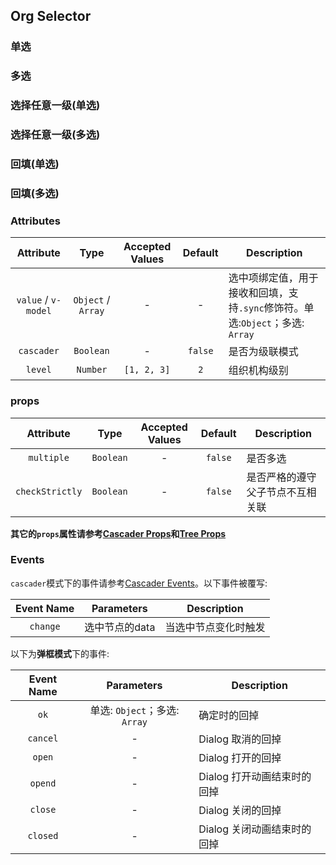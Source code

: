 ## Org Selector

### 单选

<case-layout>
  <template v-slot:left>
  <thx-demo-code>
    <template v-slot:demo>
      <case-1 />
    </template>

  ``` html
  <template>
    <div>
      <el-row :gutter="5">
        <el-col :span="22">
          <thx-org-selector v-model="selected" />
        </el-col>
        <el-col :span="2">
          <el-button
            type="danger"
            size="mini"
            @click="selected = null"
          >Clear</el-button>
        </el-col>
      </el-row>

      {{ selected }}
    </div>
  </template>
  <script>
  export default {
    data() {
      return {
        selected: null
      }
    }
  }
  </script>
  ```
  </thx-demo-code>
  </template>
  <template v-slot:right>
  <thx-demo-code>
    <template v-slot:demo>
      <case-7 />
    </template>

  ``` html
  <template>
    <div>
      <el-row :gutter="5">
        <el-col :span="22">
          <thx-org-selector v-model="selected" cascader />
        </el-col>
        <el-col :span="2">
          <el-button
            type="danger"
            size="mini"
            @click="selected = null"
          >Clear</el-button>
        </el-col>
      </el-row>

      {{ selected }}
    </div>
  </template>
  <script>
  export default {
    data() {
      return {
        selected: null
      }
    }
  }
  </script>
  ```
  </thx-demo-code>
  </template>
</case-layout>

### 多选

<case-layout>
  <template v-slot:left>
  <thx-demo-code>
    <template v-slot:demo>
      <case-2 />
    </template>

  ``` html
  <template>
    <div>
      <el-row :gutter="5" style="margin-bottom: 10px;">
        <el-col :span="22">
          <thx-org-selector v-model="selected" :props="props" />
        </el-col>
        <el-col :span="2">
          <el-button
            type="danger"
            size="mini"
            @click="selected = []"
          >Clear</el-button>
        </el-col>
      </el-row>

      <thx-table :data="selected" :max-height="400" size="mini">
        <el-table-column type="index" width="50" align="center" />
        <el-table-column label="Data" align="center">
          <template v-slot:default="scope">
            {{ scope.row }}
          </template>
        </el-table-column>
        <el-table-column width="50">
          <template v-slot:default="scope">
            <el-button
              type="danger"
              icon="el-icon-delete"
              circle
              size="mini"
              @click="selected.splice(scope.$index, 1)"
            />
          </template>
        </el-table-column>
      </thx-table>
    </div>
  </template>
  <script>
  export default {
    data() {
      return {
        selected: [],
        props: {
          multiple: true
        }
      }
    }
  }
  </script>
  ```
  </thx-demo-code>
  </template>
  <template v-slot:right>
  <thx-demo-code>
    <template v-slot:demo>
      <case-8 />
    </template>
  
  ``` html
  <template>
    <div>
      <el-row :gutter="5" style="margin-bottom: 10px;">
        <el-col :span="22">
          <thx-org-selector v-model="selected" :props="props" cascader />
        </el-col>
        <el-col :span="2">
          <el-button
            type="danger"
            size="mini"
            @click="selected = []"
          >Clear</el-button>
        </el-col>
      </el-row>

      <thx-table :data="selected" :max-height="400" size="mini">
        <el-table-column type="index" width="50" align="center" />
        <el-table-column label="Data" align="center">
          <template v-slot:default="scope">
            {{ scope.row }}
          </template>
        </el-table-column>
        <el-table-column width="50">
          <template v-slot:default="scope">
            <el-button
              type="danger"
              icon="el-icon-delete"
              circle
              size="mini"
              @click="selected.splice(scope.$index, 1)"
            />
          </template>
        </el-table-column>
      </thx-table>
    </div>
  </template>
  <script>
  export default {
    data() {
      return {
        selected: [],
        props: {
          multiple: true
        }
      }
    }
  }
  </script>
  ```
  </thx-demo-code>
  </template>
</case-layout>

### 选择任意一级(单选)

<case-layout>
  <template v-slot:left>
  <thx-demo-code>
    <template v-slot:demo>
      <case-3 />
    </template>

  ``` html
  <template>
    <div>
      <el-row :gutter="5">
        <el-col :span="22">
          <thx-org-selector v-model="selected" :props="props" />
        </el-col>
        <el-col :span="2">
          <el-button
            type="danger"
            size="mini"
            @click="selected = null"
          >Clear</el-button>
        </el-col>
      </el-row>

      {{ data }}
    </div>
  </template>
  <script>
  export default {
    data() {
      return {
        selected: null,
        props: {
          checkStrictly: true
        }
      }
    },
    computed: {
      data() {
        let result = null
        if (this.selected) {
          const { childOrgList, ...data } = this.selected
          result = childOrgList
            ? Object.assign(data, { childOrgList: childOrgList.length })
            : data
        }

        return result
      }
    }
  }
  </script>
  ```
  </thx-demo-code>
  </template>
  <template v-slot:right>
  <thx-demo-code>
    <template v-slot:demo>
      <case-9 />
    </template>

  ``` html
  <template>
    <div>
      <el-row :gutter="5">
        <el-col :span="22">
          <thx-org-selector v-model="selected" :props="props" cascader />
        </el-col>
        <el-col :span="2">
          <el-button
            type="danger"
            size="mini"
            @click="selected = null"
          >Clear</el-button>
        </el-col>
      </el-row>

      {{ data }}
    </div>
  </template>
  <script>
  export default {
    data() {
      return {
        selected: null,
        props: {
          checkStrictly: true
        }
      }
    },
    computed: {
      data() {
        let result = null
        if (this.selected) {
          const { childOrgList, ...data } = this.selected
          result = childOrgList
            ? Object.assign(data, { childOrgList: childOrgList.length })
            : data
        }

        return result
      }
    }
  }
  </script>
  ```
  </thx-demo-code>
  </template>
</case-layout>

### 选择任意一级(多选)

<case-layout>
  <template v-slot:left>
  <thx-demo-code>
    <template v-slot:demo>
      <case-4 />
    </template>

  ``` html
  <template>
    <div>
      <el-row :gutter="5" style="margin-bottom: 10px;">
        <el-col :span="22">
          <thx-org-selector v-model="selected" :props="props" />
        </el-col>
        <el-col :span="2">
          <el-button
            type="danger"
            size="mini"
            @click="selected = []"
          >Clear</el-button>
        </el-col>
      </el-row>

      <thx-table :data="selected" :max-height="400" size="mini">
        <el-table-column type="index" width="50" align="center" />
        <el-table-column label="Data" align="center">
          <template v-slot:default="scope">
            {{ handleData(scope.row) }}
          </template>
        </el-table-column>
        <el-table-column width="50">
          <template v-slot:default="scope">
            <el-button
              type="danger"
              icon="el-icon-delete"
              circle
              size="mini"
              @click="selected.splice(scope.$index, 1)"
            />
          </template>
        </el-table-column>
      </thx-table>
    </div>
  </template>
  <script>
  export default {
    data() {
      return {
        selected: [],
        props: {
          multiple: true,
          checkStrictly: true
        }
      }
    },
    methods: {
      handleData(row) {
        const { childOrgList, ...data } = row
        return childOrgList
          ? Object.assign(data, { childOrgList: childOrgList.length })
          : data
      }
    }
  }
  </script>
  ```
  </thx-demo-code>
  </template>
  <template v-slot:right>
  <thx-demo-code>
    <template v-slot:demo>
      <case-10 />
    </template>

  ``` html
  <template>
    <div>
      <el-row :gutter="5" style="margin-bottom: 10px;">
        <el-col :span="22">
          <thx-org-selector v-model="selected" :props="props" cascader />
        </el-col>
        <el-col :span="2">
          <el-button
            type="danger"
            size="mini"
            @click="selected = []"
          >Clear</el-button>
        </el-col>
      </el-row>

      <thx-table :data="selected" :max-height="400" size="mini">
        <el-table-column type="index" width="50" align="center" />
        <el-table-column label="Data" align="center">
          <template v-slot:default="scope">
            {{ handleData(scope.row) }}
          </template>
        </el-table-column>
        <el-table-column width="50">
          <template v-slot:default="scope">
            <el-button
              type="danger"
              icon="el-icon-delete"
              circle
              size="mini"
              @click="selected.splice(scope.$index, 1)"
            />
          </template>
        </el-table-column>
      </thx-table>
    </div>
  </template>
  <script>
  export default {
    data() {
      return {
        selected: [],
        props: {
          multiple: true,
          checkStrictly: true
        }
      }
    },
    methods: {
      handleData(row) {
        const { childOrgList, ...data } = row
        return childOrgList
          ? Object.assign(data, { childOrgList: childOrgList.length })
          : data
      }
    }
  }
  </script>
  ```
  </thx-demo-code>
  </template>
</case-layout>

### 回填(单选)

<case-layout> 
  <template v-slot:left>
  <thx-demo-code>
    <template v-slot:demo>
      <case-5 />
    </template>

  ``` html
  <template>
    <div>
      <el-row :gutter="5">
        <el-col :span="22">
          <thx-org-selector v-model="selected" />
        </el-col>
        <el-col :span="2">
          <el-button
            type="danger"
            size="mini"
            @click="selected = null"
          >Clear</el-button>
        </el-col>
      </el-row>

      {{ selected }}
    </div>
  </template>
  <script>
  export default {
    data() {
      return {
        selected: { id: '58165' }
      }
    }
  }
  </script>
  ```
  </thx-demo-code> 
  </template>
  <template v-slot:right>
  <thx-demo-code>
    <template v-slot:demo>
      <case-11 />
    </template>

  ``` html
  <template>
    <div>
      <el-row :gutter="5">
        <el-col :span="22">
          <thx-org-selector v-model="selected" cascader />
        </el-col>
        <el-col :span="2">
          <el-button
            type="danger"
            size="mini"
            @click="selected = null"
          >Clear</el-button>
        </el-col>
      </el-row>

      {{ selected }}
    </div>
  </template>
  <script>
  export default {
    data() {
      return {
        selected: { id: '58165' }
      }
    }
  }
  </script>
  ```
  </thx-demo-code> 
  </template>
</case-layout> 
  
### 回填(多选)

<case-layout>
  <template v-slot:left>
  <thx-demo-code>
    <template v-slot:demo>
      <case-6 />
    </template>

  ``` html
  <template>
    <div>
      <el-row :gutter="5" style="margin-bottom: 10px;">
        <el-col :span="22">
          <thx-org-selector v-model="selected" :props="props" />
        </el-col>
        <el-col :span="2">
          <el-button
            type="danger"
            size="mini"
            @click="selected = []"
          >Clear</el-button>
        </el-col>
      </el-row>

      <thx-table :data="selected" :max-height="400" size="mini">
        <el-table-column type="index" width="50" align="center" />
        <el-table-column label="Data" align="center">
          <template v-slot:default="scope">
            {{ scope.row }}
          </template>
        </el-table-column>
        <el-table-column width="50">
          <template v-slot:default="scope">
            <el-button
              type="danger"
              icon="el-icon-delete"
              circle
              size="mini"
              @click="selected.splice(scope.$index, 1)"
            />
          </template>
        </el-table-column>
      </thx-table>
    </div>
  </template>
  <script>
  export default {
    data() {
      return {
        selected: [
          { id: '58168' },
          { id: '58169' },
          { id: '58172' },
          { id: '58162' }
        ],
        props: {
          multiple: true
        }
      }
    }
  }
  </script>
  ```
  </thx-demo-code>
  </template>
  <template v-slot:right>
  <thx-demo-code>
    <template v-slot:demo>
      <case-12 />
    </template>

  ``` html
  <template>
    <div>
      <el-row :gutter="5" style="margin-bottom: 10px;">
        <el-col :span="22">
          <thx-org-selector v-model="selected" :props="props" cascader />
        </el-col>
        <el-col :span="2">
          <el-button
            type="danger"
            size="mini"
            @click="selected = []"
          >Clear</el-button>
        </el-col>
      </el-row>

      <thx-table :data="selected" :max-height="400" size="mini">
        <el-table-column type="index" width="50" align="center" />
        <el-table-column label="Data" align="center">
          <template v-slot:default="scope">
            {{ scope.row }}
          </template>
        </el-table-column>
        <el-table-column width="50">
          <template v-slot:default="scope">
            <el-button
              type="danger"
              icon="el-icon-delete"
              circle
              size="mini"
              @click="selected.splice(scope.$index, 1)"
            />
          </template>
        </el-table-column>
      </thx-table>
    </div>
  </template>
  <script>
  export default {
    data() {
      return {
        selected: [
          { id: '58168' },
          { id: '58169' },
          { id: '58172' },
          { id: '58162' }
        ],
        props: {
          multiple: true
        }
      }
    }
  }
  </script>
  ```
  </thx-demo-code>
  </template>
</case-layout>

### Attributes

| Attribute | Type | Accepted Values | Default | Description |
| :----: | :----: | :----: | :----: | ---- |
| `value` / `v-model` | `Object` / `Array` | - | - | 选中项绑定值，用于接收和回填，支持`.sync`修饰符。单选:`Object`；多选: `Array` |
| `cascader` | `Boolean` | - | `false` | 是否为级联模式 |
| `level` | `Number` | `[1, 2, 3]` | `2` | 组织机构级别 |

### props

| Attribute | Type | Accepted Values | Default | Description |
| :----: | :----: | :----: | :----: | ---- |
| `multiple` | `Boolean` | - | `false` | 是否多选 |
| `checkStrictly` | `Boolean` | - | `false` | 是否严格的遵守父子节点不互相关联 |

**其它的`props`属性请参考[Cascader Props](https://element.eleme.cn/2.13/#/zh-CN/component/cascader)和[Tree Props](https://element.eleme.cn/2.13/#/zh-CN/component/tree)**

<!-- ### Methods

| Method | Description | Parameters | Return |
| :----: | :----: | :----: | :----: | -->

### Events

`cascader`模式下的事件请参考[Cascader Events](https://element.eleme.cn/2.13/#/zh-CN/component/cascader)。以下事件被覆写:

| Event Name | Parameters | Description |
| :----: | :----: | ---- |
| `change` | 选中节点的data | 当选中节点变化时触发 |

以下为**弹框模式**下的事件:

| Event Name | Parameters | Description |
| :----: | :----: | ---- |
| `ok` | 单选: `Object`；多选: `Array` | 确定时的回掉 |
| `cancel` | - | Dialog 取消的回掉 |
| `open` | - | Dialog 打开的回掉 |
| `opend` | - | Dialog 打开动画结束时的回掉 |
| `close` | - | Dialog 关闭的回掉 |
| `closed` | - | Dialog 关闭动画结束时的回掉 |
